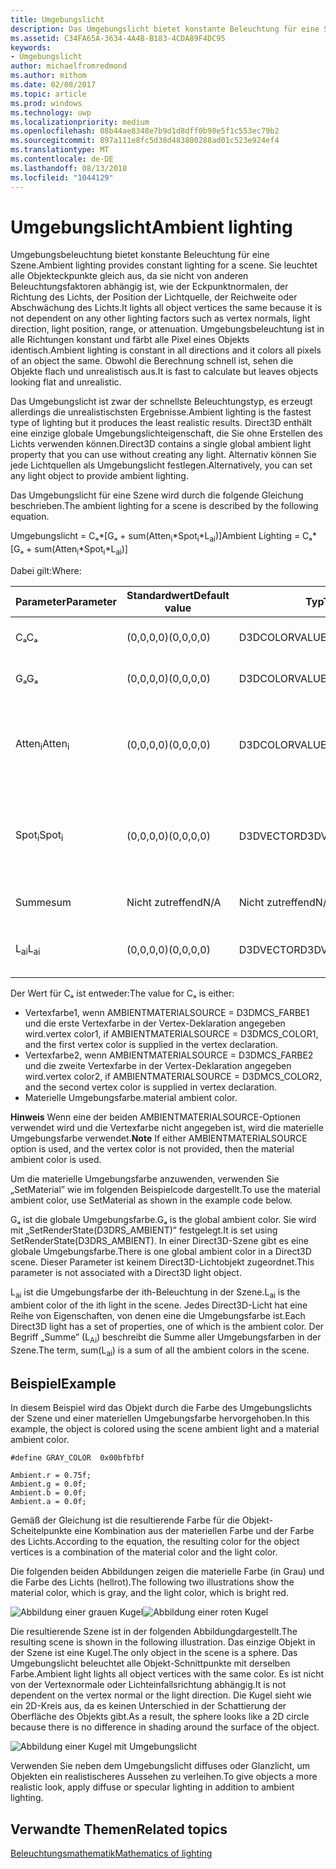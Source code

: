 ```yaml
---
title: Umgebungslicht
description: Das Umgebungslicht bietet konstante Beleuchtung für eine Szene.
ms.assetid: C34FA65A-3634-4A4B-B183-4CDA89F4DC95
keywords:
- Umgebungslicht
author: michaelfromredmond
ms.author: mithom
ms.date: 02/08/2017
ms.topic: article
ms.prod: windows
ms.technology: uwp
ms.localizationpriority: medium
ms.openlocfilehash: 08b44ae8348e7b9d1d8dff0b98e5f1c553ec79b2
ms.sourcegitcommit: 897a111e8fc5d38d483800288ad01c523e924ef4
ms.translationtype: MT
ms.contentlocale: de-DE
ms.lasthandoff: 08/13/2018
ms.locfileid: "1044129"
---
```

# <a name="ambient-lighting"></a><span data-ttu-id="caff7-104">Umgebungslicht</span><span class="sxs-lookup"><span data-stu-id="caff7-104">Ambient lighting</span></span>


<span data-ttu-id="caff7-105">Umgebungsbeleuchtung bietet konstante Beleuchtung für eine Szene.</span><span class="sxs-lookup"><span data-stu-id="caff7-105">Ambient lighting provides constant lighting for a scene.</span></span> <span data-ttu-id="caff7-106">Sie leuchtet alle Objekteckpunkte gleich aus, da sie nicht von anderen Beleuchtungsfaktoren abhängig ist, wie der Eckpunktnormalen, der Richtung des Lichts, der Position der Lichtquelle, der Reichweite oder Abschwächung des Lichts.</span><span class="sxs-lookup"><span data-stu-id="caff7-106">It lights all object vertices the same because it is not dependent on any other lighting factors such as vertex normals, light direction, light position, range, or attenuation.</span></span> <span data-ttu-id="caff7-107">Umgebungsbeleuchtung ist in alle Richtungen konstant und färbt alle Pixel eines Objekts identisch.</span><span class="sxs-lookup"><span data-stu-id="caff7-107">Ambient lighting is constant in all directions and it colors all pixels of an object the same.</span></span> <span data-ttu-id="caff7-108">Obwohl die Berechnung schnell ist, sehen die Objekte flach und unrealistisch aus.</span><span class="sxs-lookup"><span data-stu-id="caff7-108">It is fast to calculate but leaves objects looking flat and unrealistic.</span></span>

<span data-ttu-id="caff7-109">Das Umgebungslicht ist zwar der schnellste Beleuchtungstyp, es erzeugt allerdings die unrealistischsten Ergebnisse.</span><span class="sxs-lookup"><span data-stu-id="caff7-109">Ambient lighting is the fastest type of lighting but it produces the least realistic results.</span></span> <span data-ttu-id="caff7-110">Direct3D enthält eine einzige globale Umgebungslichteigenschaft, die Sie ohne Erstellen des Lichts verwenden können.</span><span class="sxs-lookup"><span data-stu-id="caff7-110">Direct3D contains a single global ambient light property that you can use without creating any light.</span></span> <span data-ttu-id="caff7-111">Alternativ können Sie jede Lichtquellen als Umgebungslicht festlegen.</span><span class="sxs-lookup"><span data-stu-id="caff7-111">Alternatively, you can set any light object to provide ambient lighting.</span></span>

<span data-ttu-id="caff7-112">Das Umgebungslicht für eine Szene wird durch die folgende Gleichung beschrieben.</span><span class="sxs-lookup"><span data-stu-id="caff7-112">The ambient lighting for a scene is described by the following equation.</span></span>

<span data-ttu-id="caff7-113">Umgebungslicht = Cₐ\*\[Gₐ + sum(Atten<sub>i</sub>\*Spot<sub>i</sub>\*L<sub>ai</sub>)\]</span><span class="sxs-lookup"><span data-stu-id="caff7-113">Ambient Lighting = Cₐ\*\[Gₐ + sum(Atten<sub>i</sub>\*Spot<sub>i</sub>\*L<sub>ai</sub>)\]</span></span>

<span data-ttu-id="caff7-114">Dabei gilt:</span><span class="sxs-lookup"><span data-stu-id="caff7-114">Where:</span></span>

| <span data-ttu-id="caff7-115">Parameter</span><span class="sxs-lookup"><span data-stu-id="caff7-115">Parameter</span></span>         | <span data-ttu-id="caff7-116">Standardwert</span><span class="sxs-lookup"><span data-stu-id="caff7-116">Default value</span></span> | <span data-ttu-id="caff7-117">Typ</span><span class="sxs-lookup"><span data-stu-id="caff7-117">Type</span></span>          | <span data-ttu-id="caff7-118">Beschreibung</span><span class="sxs-lookup"><span data-stu-id="caff7-118">Description</span></span>                                                                                                       |
|-------------------|---------------|---------------|-------------------------------------------------------------------------------------------------------------------|
| <span data-ttu-id="caff7-119">Cₐ</span><span class="sxs-lookup"><span data-stu-id="caff7-119">Cₐ</span></span>                | <span data-ttu-id="caff7-120">(0,0,0,0)</span><span class="sxs-lookup"><span data-stu-id="caff7-120">(0,0,0,0)</span></span>     | <span data-ttu-id="caff7-121">D3DCOLORVALUE</span><span class="sxs-lookup"><span data-stu-id="caff7-121">D3DCOLORVALUE</span></span> | <span data-ttu-id="caff7-122">Materielle Umgebungsfarbe</span><span class="sxs-lookup"><span data-stu-id="caff7-122">Material ambient color</span></span>                                                                                            |
| <span data-ttu-id="caff7-123">Gₐ</span><span class="sxs-lookup"><span data-stu-id="caff7-123">Gₐ</span></span>                | <span data-ttu-id="caff7-124">(0,0,0,0)</span><span class="sxs-lookup"><span data-stu-id="caff7-124">(0,0,0,0)</span></span>     | <span data-ttu-id="caff7-125">D3DCOLORVALUE</span><span class="sxs-lookup"><span data-stu-id="caff7-125">D3DCOLORVALUE</span></span> | <span data-ttu-id="caff7-126">Globale Umgebungsfarbe</span><span class="sxs-lookup"><span data-stu-id="caff7-126">Global ambient color</span></span>                                                                                              |
| <span data-ttu-id="caff7-127">Atten<sub>i</sub></span><span class="sxs-lookup"><span data-stu-id="caff7-127">Atten<sub>i</sub></span></span> | <span data-ttu-id="caff7-128">(0,0,0,0)</span><span class="sxs-lookup"><span data-stu-id="caff7-128">(0,0,0,0)</span></span>     | <span data-ttu-id="caff7-129">D3DCOLORVALUE</span><span class="sxs-lookup"><span data-stu-id="caff7-129">D3DCOLORVALUE</span></span> | <span data-ttu-id="caff7-130">Dämpfung der ith-Beleuchtung.</span><span class="sxs-lookup"><span data-stu-id="caff7-130">Light attenuation of the ith light.</span></span> <span data-ttu-id="caff7-131">Unter [Dämpfungs- und Spotlight-Faktor](attenuation-and-spotlight-factor.md).</span><span class="sxs-lookup"><span data-stu-id="caff7-131">See [Attenuation and spotlight factor](attenuation-and-spotlight-factor.md).</span></span> |
| <span data-ttu-id="caff7-132">Spot<sub>i</sub></span><span class="sxs-lookup"><span data-stu-id="caff7-132">Spot<sub>i</sub></span></span>  | <span data-ttu-id="caff7-133">(0,0,0,0)</span><span class="sxs-lookup"><span data-stu-id="caff7-133">(0,0,0,0)</span></span>     | <span data-ttu-id="caff7-134">D3DVECTOR</span><span class="sxs-lookup"><span data-stu-id="caff7-134">D3DVECTOR</span></span>     | <span data-ttu-id="caff7-135">Spotlight-Faktor der ith-Beleuchtung.</span><span class="sxs-lookup"><span data-stu-id="caff7-135">Spotlight factor of the ith light.</span></span> <span data-ttu-id="caff7-136">Unter [Dämpfungs- und Spotlight-Faktor](attenuation-and-spotlight-factor.md).</span><span class="sxs-lookup"><span data-stu-id="caff7-136">See [Attenuation and spotlight factor](attenuation-and-spotlight-factor.md).</span></span>  |
| <span data-ttu-id="caff7-137">Summe</span><span class="sxs-lookup"><span data-stu-id="caff7-137">sum</span></span>               | <span data-ttu-id="caff7-138">Nicht zutreffend</span><span class="sxs-lookup"><span data-stu-id="caff7-138">N/A</span></span>           | <span data-ttu-id="caff7-139">Nicht zutreffend</span><span class="sxs-lookup"><span data-stu-id="caff7-139">N/A</span></span>           | <span data-ttu-id="caff7-140">Summe des Umgebungslichts</span><span class="sxs-lookup"><span data-stu-id="caff7-140">Sum of the ambient light</span></span>                                                                                          |
| <span data-ttu-id="caff7-141">L<sub>ai</sub></span><span class="sxs-lookup"><span data-stu-id="caff7-141">L<sub>ai</sub></span></span>    | <span data-ttu-id="caff7-142">(0,0,0,0)</span><span class="sxs-lookup"><span data-stu-id="caff7-142">(0,0,0,0)</span></span>     | <span data-ttu-id="caff7-143">D3DVECTOR</span><span class="sxs-lookup"><span data-stu-id="caff7-143">D3DVECTOR</span></span>     | <span data-ttu-id="caff7-144">Helle Umgebungsfarbe der ith-Beleuchtung</span><span class="sxs-lookup"><span data-stu-id="caff7-144">Light ambient color of the ith light</span></span>                                                                              |

 

<span data-ttu-id="caff7-145">Der Wert für Cₐ ist entweder:</span><span class="sxs-lookup"><span data-stu-id="caff7-145">The value for Cₐ is either:</span></span>

-   <span data-ttu-id="caff7-146">Vertexfarbe1, wenn AMBIENTMATERIALSOURCE = D3DMCS\_FARBE1 und die erste Vertexfarbe in der Vertex-Deklaration angegeben wird.</span><span class="sxs-lookup"><span data-stu-id="caff7-146">vertex color1, if AMBIENTMATERIALSOURCE = D3DMCS\_COLOR1, and the first vertex color is supplied in the vertex declaration.</span></span>
-   <span data-ttu-id="caff7-147">Vertexfarbe2, wenn AMBIENTMATERIALSOURCE = D3DMCS\_FARBE2 und die zweite Vertexfarbe in der Vertex-Deklaration angegeben wird.</span><span class="sxs-lookup"><span data-stu-id="caff7-147">vertex color2, if AMBIENTMATERIALSOURCE = D3DMCS\_COLOR2, and the second vertex color is supplied in vertex declaration.</span></span>
-   <span data-ttu-id="caff7-148">Materielle Umgebungsfarbe.</span><span class="sxs-lookup"><span data-stu-id="caff7-148">material ambient color.</span></span>

<span data-ttu-id="caff7-149">**Hinweis**   Wenn eine der beiden AMBIENTMATERIALSOURCE-Optionen verwendet wird und die Vertexfarbe nicht angegeben ist, wird die materielle Umgebungsfarbe verwendet.</span><span class="sxs-lookup"><span data-stu-id="caff7-149">**Note**   If either AMBIENTMATERIALSOURCE option is used, and the vertex color is not provided, then the material ambient color is used.</span></span>

 

<span data-ttu-id="caff7-150">Um die materielle Umgebungsfarbe anzuwenden, verwenden Sie „SetMaterial” wie im folgenden Beispielcode dargestellt.</span><span class="sxs-lookup"><span data-stu-id="caff7-150">To use the material ambient color, use SetMaterial as shown in the example code below.</span></span>

<span data-ttu-id="caff7-151">Gₐ ist die globale Umgebungsfarbe.</span><span class="sxs-lookup"><span data-stu-id="caff7-151">Gₐ is the global ambient color.</span></span> <span data-ttu-id="caff7-152">Sie wird mit „SetRenderState(D3DRS\_AMBIENT)” festgelegt.</span><span class="sxs-lookup"><span data-stu-id="caff7-152">It is set using SetRenderState(D3DRS\_AMBIENT).</span></span> <span data-ttu-id="caff7-153">In einer Direct3D-Szene gibt es eine globale Umgebungsfarbe.</span><span class="sxs-lookup"><span data-stu-id="caff7-153">There is one global ambient color in a Direct3D scene.</span></span> <span data-ttu-id="caff7-154">Dieser Parameter ist keinem Direct3D-Lichtobjekt zugeordnet.</span><span class="sxs-lookup"><span data-stu-id="caff7-154">This parameter is not associated with a Direct3D light object.</span></span>

<span data-ttu-id="caff7-155">L<sub>ai</sub> ist die Umgebungsfarbe der ith-Beleuchtung in der Szene.</span><span class="sxs-lookup"><span data-stu-id="caff7-155">L<sub>ai</sub> is the ambient color of the ith light in the scene.</span></span> <span data-ttu-id="caff7-156">Jedes Direct3D-Licht hat eine Reihe von Eigenschaften, von denen eine die Umgebungsfarbe ist.</span><span class="sxs-lookup"><span data-stu-id="caff7-156">Each Direct3D light has a set of properties, one of which is the ambient color.</span></span> <span data-ttu-id="caff7-157">Der Begriff „Summe” (L<sub>Ai</sub>) beschreibt die Summe aller Umgebungsfarben in der Szene.</span><span class="sxs-lookup"><span data-stu-id="caff7-157">The term, sum(L<sub>ai</sub>) is a sum of all the ambient colors in the scene.</span></span>

## <a name="span-idexamplespanspan-idexamplespanspan-idexamplespanexample"></a><span data-ttu-id="caff7-158"><span id="Example"></span><span id="example"></span><span id="EXAMPLE"></span>Beispiel</span><span class="sxs-lookup"><span data-stu-id="caff7-158"><span id="Example"></span><span id="example"></span><span id="EXAMPLE"></span>Example</span></span>


<span data-ttu-id="caff7-159">In diesem Beispiel wird das Objekt durch die Farbe des Umgebungslichts der Szene und einer materiellen Umgebungsfarbe hervorgehoben.</span><span class="sxs-lookup"><span data-stu-id="caff7-159">In this example, the object is colored using the scene ambient light and a material ambient color.</span></span>

```
#define GRAY_COLOR  0x00bfbfbf

Ambient.r = 0.75f;
Ambient.g = 0.0f;
Ambient.b = 0.0f;
Ambient.a = 0.0f;
```

<span data-ttu-id="caff7-160">Gemäß der Gleichung ist die resultierende Farbe für die Objekt-Scheitelpunkte eine Kombination aus der materiellen Farbe und der Farbe des Lichts.</span><span class="sxs-lookup"><span data-stu-id="caff7-160">According to the equation, the resulting color for the object vertices is a combination of the material color and the light color.</span></span>

<span data-ttu-id="caff7-161">Die folgenden beiden Abbildungen zeigen die materielle Farbe (in Grau) und die Farbe des Lichts (hellrot).</span><span class="sxs-lookup"><span data-stu-id="caff7-161">The following two illustrations show the material color, which is gray, and the light color, which is bright red.</span></span>

![Abbildung einer grauen Kugel](images/amb1.jpg)![Abbildung einer roten Kugel](images/lightred.jpg)

<span data-ttu-id="caff7-164">Die resultierende Szene ist in der folgenden Abbildungdargestellt.</span><span class="sxs-lookup"><span data-stu-id="caff7-164">The resulting scene is shown in the following illustration.</span></span> <span data-ttu-id="caff7-165">Das einzige Objekt in der Szene ist eine Kugel.</span><span class="sxs-lookup"><span data-stu-id="caff7-165">The only object in the scene is a sphere.</span></span> <span data-ttu-id="caff7-166">Das Umgebungslicht beleuchtet alle Objekt-Schnittpunkte mit derselben Farbe.</span><span class="sxs-lookup"><span data-stu-id="caff7-166">Ambient light lights all object vertices with the same color.</span></span> <span data-ttu-id="caff7-167">Es ist nicht von der Vertexnormale oder Lichteinfallsrichtung abhängig.</span><span class="sxs-lookup"><span data-stu-id="caff7-167">It is not dependent on the vertex normal or the light direction.</span></span> <span data-ttu-id="caff7-168">Die Kugel sieht wie ein 2D-Kreis aus, da es keinen Unterschied in der Schattierung der Oberfläche des Objekts gibt.</span><span class="sxs-lookup"><span data-stu-id="caff7-168">As a result, the sphere looks like a 2D circle because there is no difference in shading around the surface of the object.</span></span>

![Abbildung einer Kugel mit Umgebungslicht](images/lighta.jpg)

<span data-ttu-id="caff7-170">Verwenden Sie neben dem Umgebungslicht diffuses oder Glanzlicht, um Objekten ein realistischeres Aussehen zu verleihen.</span><span class="sxs-lookup"><span data-stu-id="caff7-170">To give objects a more realistic look, apply diffuse or specular lighting in addition to ambient lighting.</span></span>

## <a name="span-idrelated-topicsspanrelated-topics"></a><span data-ttu-id="caff7-171"><span id="related-topics"></span>Verwandte Themen</span><span class="sxs-lookup"><span data-stu-id="caff7-171"><span id="related-topics"></span>Related topics</span></span>


[<span data-ttu-id="caff7-172">Beleuchtungsmathematik</span><span class="sxs-lookup"><span data-stu-id="caff7-172">Mathematics of lighting</span></span>](mathematics-of-lighting.md)

 

 




